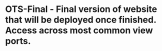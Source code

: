 # OTS-Final - Final version of website that will be deployed once finished. Access across most common view ports.
